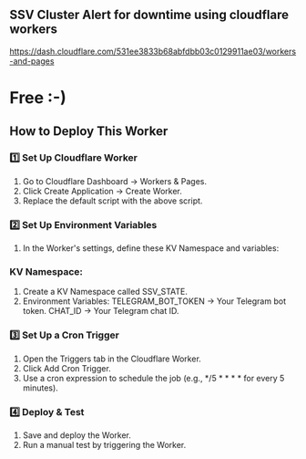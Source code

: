 ## SSV Cluster Alert for downtime using cloudflare workers

https://dash.cloudflare.com/531ee3833b68abfdbb03c0129911ae03/workers-and-pages

# Free :-) 

## How to Deploy This Worker

### 1️⃣ Set Up Cloudflare Worker
1. Go to Cloudflare Dashboard → Workers & Pages.
1. Click Create Application → Create Worker.
1. Replace the default script with the above script.

### 2️⃣ Set Up Environment Variables
1. In the Worker's settings, define these KV Namespace and variables:

### KV Namespace:
1. Create a KV Namespace called SSV_STATE.
2. Environment Variables:
TELEGRAM_BOT_TOKEN → Your Telegram bot token.
CHAT_ID → Your Telegram chat ID.

### 3️⃣ Set Up a Cron Trigger
1. Open the Triggers tab in the Cloudflare Worker.
2. Click Add Cron Trigger.
3. Use a cron expression to schedule the job (e.g., */5 * * * * for every 5 minutes).

### 4️⃣ Deploy & Test
1. Save and deploy the Worker.
2. Run a manual test by triggering the Worker.
